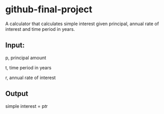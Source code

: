 # github-final-project

A calculator that calculates simple interest given principal, annual rate of interest and time period in years.

## Input:

   p, principal amount
   
   t, time period in years
   
   r, annual rate of interest
   
   
## Output

   simple interest = p*t*r
